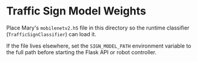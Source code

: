 # Traffic Sign Model Weights

Place Mary's `mobilenetv2.h5` file in this directory so the runtime
classifier (`TrafficSignClassifier`) can load it.

If the file lives elsewhere, set the `SIGN_MODEL_PATH` environment variable
to the full path before starting the Flask API or robot controller.
